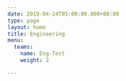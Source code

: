 ```yaml
---
date: 2019-04-24T05:00:00.000+00:00
type: page
layout: home
title: Engineering
menu:
  teams:
    name: Eng-Test
    weight: 2

---
```

